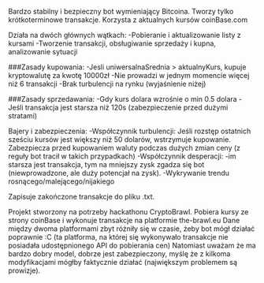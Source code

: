 Bardzo stabilny i bezpieczny bot wymieniający Bitcoina.
Tworzy tylko krótkoterminowe transakcje.
Korzysta z aktualnych kursów coinBase.com

Działa na dwóch głównych wątkach:
-Pobieranie i aktualizowanie listy z kursami
-Tworzenie transakcji, obsługiwanie sprzedaży i kupna, analizowanie sytuacji

###Zasady kupowania:
-Jesli uniwersalnaSrednia > aktualnyKurs, kupuje kryptowalutę za kwotę 10000zł
-Nie prowadzi w jednym momencie więcej niż 6 transakcji
-Brak turbulencji na rynku (wyjaśnienie niżej)

###Zasady sprzedawania:
-Gdy kurs dolara wzrośnie o min 0.5 dolara
-Jeśli transakcja jest starsza niż 120s (zabezpieczenie przed dużymi stratami)

Bajery i zabezpieczenia:
-Współczynnik turbulencji:
  Jeśli rozstęp ostatnich sześciu kursów jest większy niż 50 dolarów, wstrzymuje kupowanie. Zabezpiecza przed kupowaniem waluty podczas dużych zmian ceny (z reguły bot tracił w takich przypadkach)
-Współczynnik desperacji:
  -im starsza jest transakcja, tym na mniejszy zysk zgadza się bot (niewprowadzone, ale duży potencjał na zysk).
-Wykrywanie trendu rosnącego/malejącego/nijakiego 

Zapisuje zakończone transakcje do pliku .txt.

Projekt stworzony na potrzeby hackathonu CryptoBrawl. Pobiera kursy ze strony coinBase i wykonuje transakcje na platformie the-brawl.eu
Dane między dwoma platformami zbyt różniły się w czasie, żeby bot mógł działać poprawnie :C
(ta platforma, na której się wykonywało transakcje nie posiadała udostępnionego API do pobierania cen)
Natomiast uważam że ma bardzo dobry model, dobrze jest zabezpieczony, myślę że z kilkoma modyfikacjami mógłby faktycznie działać (największym problemem są prowizje).




